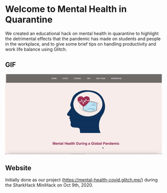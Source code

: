 # Welcome to Mental Health in Quarantine

We created an educational hack on mental health in quarantine to highlight the detrimental effects that the pandemic has made on students and people in the workplace, and to give some brief tips on handling productivity and work life balance using Glitch.

## GIF

<img src='Mental_Health.gif' alt = 'Mental Health in Quarantine website'/>

## Website

Initially done as our project (<https://mental-health-covid.glitch.me/>) during the SharkHack MiniHack on Oct 9th, 2020.
